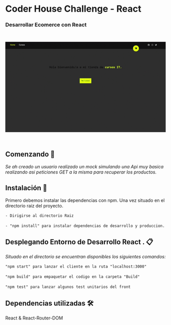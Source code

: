 # Coder House Challenge - React

### Desarrollar Ecomerce con React ###


<img align="center" src="./public/muestra.gif" width="600" style="padding:2em 0"></img>

## Comenzando 🚀

_Se ah creado un usuario realizado un mock simulando una Api muy basica realizando asi peticiones GET a la misma para recuperar los productos._

## Instalación 🔧

Primero debemos instalar las dependencias con npm. Una vez situado en el directorio raiz del proyecto.

```
- Dirigirse al directorio Raiz

- "npm install" para instalar dependencias de desarrollo y produccion.

```

## Desplegando Entorno de Desarrollo React . 📋


_Situado en el directorio se encuentran disponibles los siguientes comandos:_ 

```
"npm start" para lanzar el cliente en la ruta "localhost:3000"

"npm build" para empaquetar el codigo en la carpeta "Build"

"npm test" para lanzar algunos test unitarios del front

```

## Dependencias utilizadas 🛠️

React & React-Router-DOM



